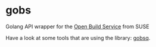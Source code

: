 # gobs
Golang API wrapper for the [Open Build Service](https://build.opensuse.org/) from SUSE

Have a look at some tools that are using the library: [gobsq](https://github.com/fgerling/gobsq).
